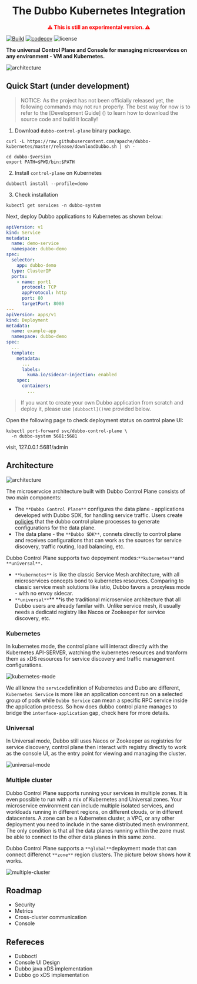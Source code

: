 <h1 align="center">
The Dubbo Kubernetes Integration
</h1>

<p align="center" style="color: red; font-weight: bold;">
⚠️ This is still an experimental version. ⚠️
</p>

[![Build](https://github.com/apache/dubbo-kubernetes/actions/workflows/ci.yml/badge.svg)](https://github.com/apache/dubbo-kubernetes/actions/workflows/ci.yml)
[![codecov](https://codecov.io/gh/apache/dubbo-kubernetes/branch/master/graph/badge.svg)](https://codecov.io/gh/apache/dubbo-kubernetes)
![license](https://img.shields.io/badge/license-Apache--2.0-green.svg)

**The universal Control Plane and Console for managing microservices on any environment - VM and Kubernetes.**

![architecture](./docs/images/homepage/arch1.png)

## Quick Start (under development)
> NOTICE: As the project has not been officially released yet, the following commands may not run properly. The best way for now is to refer to the [Development Guide] () to learn how to download the source code and build it locally!


1. Download `dubbo-control-plane` binary package.
```shell
curl -L https://raw.githubusercontent.com/apache/dubbo-kubernetes/master/release/downloadDubbo.sh | sh -

cd dubbo-$version
export PATH=$PWD/bin:$PATH
```

2. Install `control-plane` on Kubernetes
```shell
dubboctl install --profile=demo
```

3. Check installation
```shell
kubectl get services -n dubbo-system
```

Next, deploy Dubbo applications to Kubernetes as shown below:

```yaml
apiVersion: v1
kind: Service
metadata:
  name: demo-service
  namespace: dubbo-demo
spec:
  selector:
    app: dubbo-demo
  type: ClusterIP
  ports:
    - name: port1
      protocol: TCP
      appProtocol: http
      port: 80
      targetPort: 8080
---
apiVersion: apps/v1
kind: Deployment
metadata:
  name: example-app
  namespace: dubbo-demo
spec:
  ...
  template:
    metadata:
      ...
      labels:
        kuma.io/sidecar-injection: enabled
    spec:
      containers:
        ...
```

> If you want to create your own Dubbo application from scratch and deploy it, please use `[dubboctl]()`we provided below.


Open the following page to check deployment status on control plane UI:
```shell
kubectl port-forward svc/dubbo-control-plane \
  -n dubbo-system 5681:5681
```

visit, 127.0.0.1:5681/admin
## Architecture

![architecture](./docs/images/homepage/arch2.png)

The microservcice architecture built with Dubbo Control Plane consists of two main components:

- The `**Dubbo Control Plane**` configures the data plane - applications developed with Dubbo SDK, for handling service traffic. Users create [policies](https://kuma.io/docs/2.5.x/policies/introduction) that the dubbo control plane processes to generate configurations for the data plane.
- The data plane - the `**Dubbo SDK**`, connets directly to control plane and receives configurations that can work as the sources for service discovery, traffic routing, load balancing, etc.

Dubbo Control Plane supports two depoyment modes:`**kubernetes**`and `**universal**.`

- `**kubernetes**` is like the classic Service Mesh architecture, with all microservices concepts bond to kubernetes resources. Comparing to classic service mesh solutions like istio, Dubbo favors a proxyless mode - with no envoy sidecar.
- `**universal**`** **is the traditional microservice architecture that all Dubbo users are already familar with. Unlike service mesh, it usually needs a dedicatd registry like Nacos or Zookeeper for service discovery, etc.

### Kubernetes
In kubernetes mode, the control plane will interact directly with the Kubernetes API-SERVER, watching the kubernetes resources and tranform them as xDS resources for service discovery and traffic management configurations.

![kubernetes-mode](./docs/images/homepage/kubernetes-mode.png)

We all know the `service`definition of Kubernetes and Dubo are different, `Kubernetes Service` is more like an application concent run on a selected group of pods while `Dubbo Service` can mean a specific RPC service inside the application process. So how does dubbo control plane manages to bridge the `interface-application` gap, check here for more details.

### Universal
In Universal mode, Dubbo still uses Nacos or Zookeeper as registries for service discovery, control plane then interact with registry directly to work as the console UI,  as the entry point for viewing and managing the cluster.

![universal-mode](./docs/images/homepage/universal-mode.png)

### Multiple cluster
Dubbo Control Plane supports running your services in multiple zones. It is even possible to run with a mix of Kubernetes and Universal zones. Your microservice environment can include multiple isolated services, and workloads running in different regions, on different clouds, or in different datacenters. A zone can be a Kubernetes cluster, a VPC, or any other deployment you need to include in the same distributed mesh environment. The only condition is that all the data planes running within the zone must be able to connect to the other data planes in this same zone.

Dubbo Control Plane supports a `**global**`deployment mode that can connect differenct `**zone**` region clusters. The picture below shows how it works.

![multiple-cluster](./docs/images/homepage/multiple-cluster.png)

## Roadmap

- Security
- Metrics
- Cross-cluster communication
- Console

## Refereces

- Dubboctl
- Console UI Design
- Dubbo java xDS implementation
- Dubbo go xDS implementation
